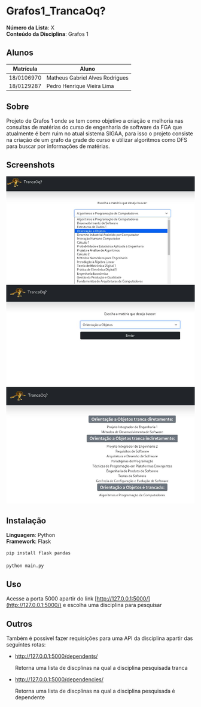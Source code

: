 # Grafos1_TrancaOq?

**Número da Lista**: X<br>
**Conteúdo da Disciplina**: Grafos 1

## Alunos

|Matrícula | Aluno |
| -- | -- |
| 18/0106970  |  Matheus Gabriel Alves Rodrigues |
| 18/0129287 |  Pedro Henrique Vieira Lima |

## Sobre

Projeto de Grafos 1 onde se tem como objetivo a criação e melhoria nas consultas de 
matérias do curso de engenharia de software da FGA que atualmente é bem ruim no atual sistema SIGAA,
para isso o projeto consiste na criação de um grafo da grade do curso e utilizar algoritmos como DFS 
para buscar por informações de matérias.

## Screenshots

![screenshot1](./static/screenshot1.jpg)
![screenshot2](./static/screenshot3.jpg)
![screenshot3](./static/screenshot2.jpg)

## Instalação

**Linguagem**: Python<br>
**Framework**: Flask<br>

``` bash
pip install flask pandas

python main.py

```


## Uso

Acesse a porta 5000 apartir do link [http://127.0.0.1:5000/](http://127.0.0.1:5000/) e escolha uma disciplina para pesquisar

## Outros

Também é possivel fazer requisições para uma API da disciplina apartir das seguintes rotas:

* [http://127.0.0.1:5000/dependents/<nome da disciplina>](http://127.0.0.1:5000/dependents/)

    Retorna uma lista de discplinas na qual a disciplina pesquisada tranca

* [http://127.0.0.1:5000/dependencies/<nome da disciplina>](http://127.0.0.1:5000/dependencies/)

    Retorna uma lista de discplinas na qual a disciplina pesquisada é dependente 
